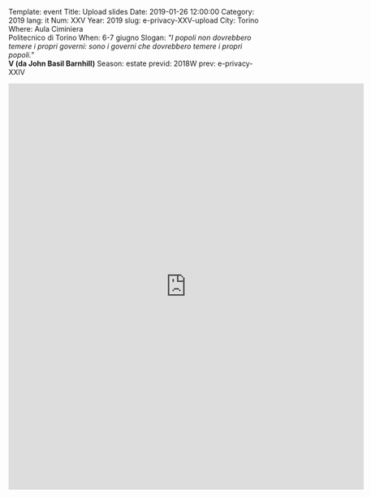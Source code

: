Template: event
Title: Upload slides
Date: 2019-01-26 12:00:00
Category: 2019
lang: it
Num: XXV
Year: 2019
slug: e-privacy-XXV-upload
City: Torino
Where: Aula Ciminiera<br/>Politecnico di Torino
When: 6-7 giugno
Slogan: <i>"I popoli non dovrebbero temere i propri governi: sono i governi che dovrebbero temere i propri popoli."</i><br/><b>V (da John Basil Barnhill)</b>
Season: estate
previd: 2018W
prev: e-privacy-XXIV


<iframe src="https://script.google.com/macros/s/AKfycbynQ-F5MLra2McR8pKSR7CbOMr4RaeeUwfMEGL4_Q/exec" width="700" height="800" frameborder="0" marginheight="0" marginwidth="0">Caricamento in corso...</iframe>
